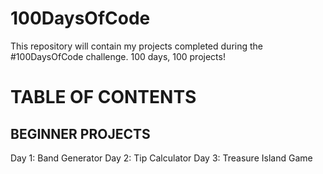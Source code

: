 # 100DaysOfCode
This repository will contain my projects completed during the #100DaysOfCode challenge. 100 days, 100 projects!

# TABLE OF CONTENTS

## BEGINNER PROJECTS
Day 1: Band Generator
Day 2: Tip Calculator
Day 3: Treasure Island Game
